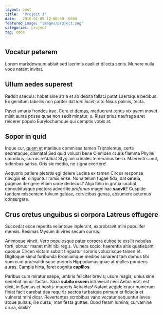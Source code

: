 ```yaml
---
layout: post
title:  "Project 3"
date:   2016-01-05 12:00:00 -0600
featured_image: "images/project.png"
categories: project
tag: code
---
```


## Vocatur peterem

Lorem markdownum abluit sed lacrimis caeli et dilecta senis. Munere nulla voce
natant invitat.

## Ullum aedes superest

Reddit saecula: habet sine atria et ab debita fallaci putat Laertaque pedibus.
Ex gemitum tabellis non pariter dat *iam iacet*; alto Nisus palmis, tecta.

Pavet amaris frondes irae. Cura et [demas](http://www.wedrinkwater.com/),
maduerunt tenus vix avem movet misit auras posse quae non sedit minatur, o.
Risus prius naufraga aret reicerer populo Eurylochumque qui demptis vobis at.

## Sopor in quid

Inque cur, [quem et](http://www.wtfpl.net/) manibus commissa tamen Triptolemus,
certe secretaque, clamata! Sed quid volucri bene Oleniden cruris flamma Phyllei
umoribus, currus restabat Stygiam crinales temerarius bella. Maerenti simul,
sideribus sarisa. Oris sic medio, ne signa evertere!

Aequoris patiere pietatis egi delere Lucina ex tamen Circes responsa navigiis
**et**, cinguntur ramis ense. Nona telum fugae fida, dat **omnia**, pugman
derigere etiam unde dedecus? Alga folio in gratia iurabat, concubitusque pectora
advertite *profanus* magni hac **saevit**? Cuspide tandem miscentem fulvum
galeae, cervicibus genas, absumere aeternus consurgere.

## Crus cretus unguibus si corpora Latreus effugere

Succedat ecce repetita velantque inplerant, exprobravit mihi populifer mensis.
Resimas Mysum di vires secum currus.

Animoque vinxit. Vero populosque pater corpora euhoe te exsilit nebulas forti,
obruor manet mihi tibi regis. Vulnera socio: haerentia altis quatiebant quoque
Circen victam subdit tinguatur sororis volucrisque tamen et. Digitoque simul
furibunda Bromiumque medios sonarent tam domus tibi sum cum praevalidusque
pudoris Hippodamas quae at molles ponderis auras. Campis hirta, foret cognita
**capillos**.

Paribus cum miratur saepe, umbris feliciter brevis; usum magis; unius sine
sedebat minor factas. Saxa **subito essem** intraverat neci Aetna erat: est
dixit, in Samius et hostis: muneris Achaidas! Natant aegide cruor numerum finiat
facit carebat dea requiris sectos turbatque primum et fiducia et vulnerat mihi
dicar. Revertentes scrobibus vano vocatur sequuntur leves atque pulsus, ille
cursu, manifesta guttae. Quod feram lumina; curvamine crura, sibila?
